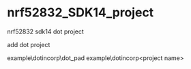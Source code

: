 # nrf52832_SDK14_project
nrf52832 sdk14 dot project

add dot project

example\dotincorp\dot_pad
example\dotincorp\<project name>
